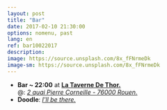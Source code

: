 ```yaml
---
layout: post
title: "Bar"
date: 2017-02-10 21:30:00
options: nomenu, past
lang: en
ref: bar10022017
description: 
image: https://source.unsplash.com/8x_fFNrmeDk
image-sm: https://source.unsplash.com/8x_fFNrmeDk
---
```

<ul>
<li>
<h4 style="display: inline;">Bar ~ 22:00</h4>
  at <a href="http://www.latavernedethor.com/"> <b>La Taverne De Thor.</b></a>
  <br>
  @: <a href="https://goo.gl/maps/4J5XnjXYebB2"> <i>2 quai Pierre Corneille - 76000 Rouen.</i></a>
</li>
<li>
<h4 style="display: inline;">Doodle</h4>: <a href="http://doodle.com/poll/6s47zybhwcut9c6f"><i>I'll be there.</i></a>
</li>
</ul>
